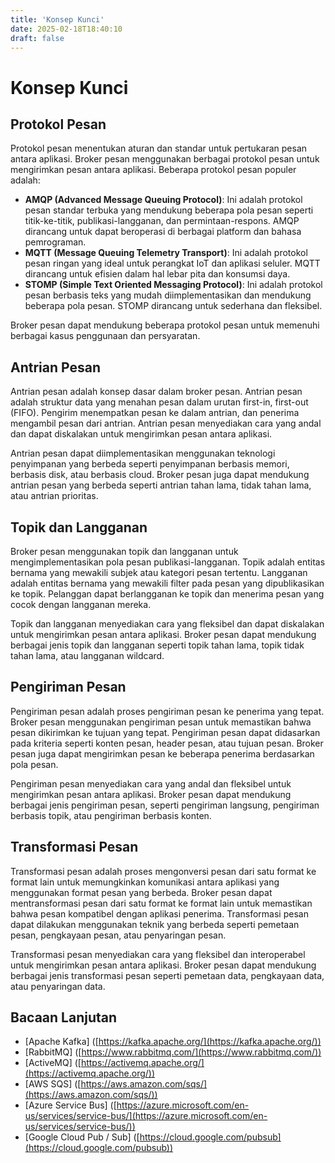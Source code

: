 ```yaml
---
title: 'Konsep Kunci'
date: 2025-02-18T18:40:10
draft: false
---
```


# Konsep Kunci

## **Protokol Pesan**

Protokol pesan menentukan aturan dan standar untuk pertukaran pesan antara aplikasi. Broker pesan menggunakan berbagai protokol pesan untuk mengirimkan pesan antara aplikasi. Beberapa protokol pesan populer adalah:

- **AMQP (Advanced Message Queuing Protocol)**: Ini adalah protokol pesan standar terbuka yang mendukung beberapa pola pesan seperti titik-ke-titik, publikasi-langganan, dan permintaan-respons. AMQP dirancang untuk dapat beroperasi di berbagai platform dan bahasa pemrograman.
- **MQTT (Message Queuing Telemetry Transport)**: Ini adalah protokol pesan ringan yang ideal untuk perangkat IoT dan aplikasi seluler. MQTT dirancang untuk efisien dalam hal lebar pita dan konsumsi daya.
- **STOMP (Simple Text Oriented Messaging Protocol)**: Ini adalah protokol pesan berbasis teks yang mudah diimplementasikan dan mendukung beberapa pola pesan. STOMP dirancang untuk sederhana dan fleksibel.

Broker pesan dapat mendukung beberapa protokol pesan untuk memenuhi berbagai kasus penggunaan dan persyaratan.

## **Antrian Pesan**

Antrian pesan adalah konsep dasar dalam broker pesan. Antrian pesan adalah struktur data yang menahan pesan dalam urutan first-in, first-out (FIFO). Pengirim menempatkan pesan ke dalam antrian, dan penerima mengambil pesan dari antrian. Antrian pesan menyediakan cara yang andal dan dapat diskalakan untuk mengirimkan pesan antara aplikasi.

Antrian pesan dapat diimplementasikan menggunakan teknologi penyimpanan yang berbeda seperti penyimpanan berbasis memori, berbasis disk, atau berbasis cloud. Broker pesan juga dapat mendukung antrian pesan yang berbeda seperti antrian tahan lama, tidak tahan lama, atau antrian prioritas.

## **Topik dan Langganan**

Broker pesan menggunakan topik dan langganan untuk mengimplementasikan pola pesan publikasi-langganan. Topik adalah entitas bernama yang mewakili subjek atau kategori pesan tertentu. Langganan adalah entitas bernama yang mewakili filter pada pesan yang dipublikasikan ke topik. Pelanggan dapat berlangganan ke topik dan menerima pesan yang cocok dengan langganan mereka.

Topik dan langganan menyediakan cara yang fleksibel dan dapat diskalakan untuk mengirimkan pesan antara aplikasi. Broker pesan dapat mendukung berbagai jenis topik dan langganan seperti topik tahan lama, topik tidak tahan lama, atau langganan wildcard.

## **Pengiriman Pesan**

Pengiriman pesan adalah proses pengiriman pesan ke penerima yang tepat. Broker pesan menggunakan pengiriman pesan untuk memastikan bahwa pesan dikirimkan ke tujuan yang tepat. Pengiriman pesan dapat didasarkan pada kriteria seperti konten pesan, header pesan, atau tujuan pesan. Broker pesan juga dapat mengirimkan pesan ke beberapa penerima berdasarkan pola pesan.

Pengiriman pesan menyediakan cara yang andal dan fleksibel untuk mengirimkan pesan antara aplikasi. Broker pesan dapat mendukung berbagai jenis pengiriman pesan, seperti pengiriman langsung, pengiriman berbasis topik, atau pengiriman berbasis konten.

## **Transformasi Pesan**

Transformasi pesan adalah proses mengonversi pesan dari satu format ke format lain untuk memungkinkan komunikasi antara aplikasi yang menggunakan format pesan yang berbeda. Broker pesan dapat mentransformasi pesan dari satu format ke format lain untuk memastikan bahwa pesan kompatibel dengan aplikasi penerima. Transformasi pesan dapat dilakukan menggunakan teknik yang berbeda seperti pemetaan pesan, pengkayaan pesan, atau penyaringan pesan.

Transformasi pesan menyediakan cara yang fleksibel dan interoperabel untuk mengirimkan pesan antara aplikasi. Broker pesan dapat mendukung berbagai jenis transformasi pesan seperti pemetaan data, pengkayaan data, atau penyaringan data.

## **Bacaan Lanjutan**

- [Apache Kafka] ([https://kafka.apache.org/](https://kafka.apache.org/))
- [RabbitMQ] ([https://www.rabbitmq.com/](https://www.rabbitmq.com/))
- [ActiveMQ] ([https://activemq.apache.org/](https://activemq.apache.org/))
- [AWS SQS] ([https://aws.amazon.com/sqs/](https://aws.amazon.com/sqs/))
- [Azure Service Bus] ([https://azure.microsoft.com/en-us/services/service-bus/](https://azure.microsoft.com/en-us/services/service-bus/))
- [Google Cloud Pub / Sub] ([https://cloud.google.com/pubsub](https://cloud.google.com/pubsub))
